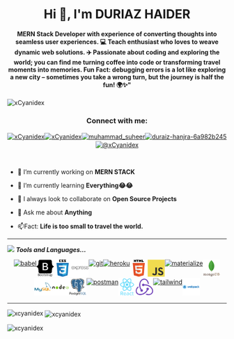 <h1 align="center">Hi 👋, I'm DURIAZ HAIDER</h1>
<h4 align="center">MERN Stack Developer with  experience of converting thoughts into seamless user experiences. 💻 Teach enthusiast who loves to weave dynamic web solutions. ✈️ Passionate about coding and exploring the world; you can find me turning coffee into code or transforming travel moments into memories. Fun Fact: debugging errors is a lot like exploring a new city – sometimes you take a wrong turn, but the journey is half the fun! 🌍✨"</h4>

<p align="left"> <img src="https://komarev.com/ghpvc/?username=xCyanidex&label=Profile%20views&color=0e75b6&style=flat" alt="xCyanidex" /> </p>
<h3 align="center">Connect with me:</h3>

<p align="center" style="display: flex; flex-wrap: wrap; justify-content: center;">
<a href="https://codepen.io/" target="_blank"><img align="center" src="https://raw.githubusercontent.com/rahuldkjain/github-profile-readme-generator/master/src/images/icons/Social/codepen.svg" alt="xCyanidex" height="30" width="40" /></a>
<a href="https://dev.to" target="_blank"><img align="center" src="https://cdn.jsdelivr.net/npm/simple-icons@3.0.1/icons/dev-dot-to.svg" alt="xCyanidex" height="30" width="40" /></a>
<a href="https://twitter.com/" target="blank"><img align="center" src="https://raw.githubusercontent.com/rahuldkjain/github-profile-readme-generator/master/src/images/icons/Social/twitter.svg" alt="muhammad_suheer" height="30" width="40" /></a>
<a href="https://www.linkedin.com/in/duraiz-hanjra-6a982b245" target="blank"><img align="center" src="https://raw.githubusercontent.com/rahuldkjain/github-profile-readme-generator/master/src/images/icons/Social/linked-in-alt.svg" alt="duraiz-hanjra-6a982b245" height="30" width="40" /></a>
<a href="https://medium.com/" target="blank"><img align="center" src="https://raw.githubusercontent.com/rahuldkjain/github-profile-readme-generator/master/src/images/icons/Social/medium.svg" alt="@xCyanidex" height="30" width="40" /></a>
</p>

<br/>

- 🔭 I’m currently working on **MERN STACK**

- 🌱 I’m currently learning **Everything😂😂**

- 👯 I always look to collaborate on **Open Source Projects**

- 💬 Ask me about **Anything**

- 📫Fact: **Life is too small to travel the world.**

---

<img src="https://media.giphy.com/media/iY8CRBdQXODJSCERIr/giphy.gif" width="30px">&nbsp;**_Tools and Languages..._**
<br/>


<p align="center" style="display: flex; flex-wrap: wrap; justify-content: center;">
 <a href="https://babeljs.io/" target="_blank"> <img src="https://www.vectorlogo.zone/logos/babeljs/babeljs-icon.svg" alt="babel" width="40" height="40"/> </a>
 <a href="https://getbootstrap.com" target="_blank"> <img src="https://raw.githubusercontent.com/devicons/devicon/master/icons/bootstrap/bootstrap-plain-wordmark.svg" alt="bootstrap" width="40" height="40"/> </a>
 <a href="https://www.w3schools.com/css/" target="_blank"> <img src="https://raw.githubusercontent.com/devicons/devicon/master/icons/css3/css3-original-wordmark.svg" alt="css3" width="40" height="40"/> </a>
 <a href="https://expressjs.com" target="_blank"> <img src="https://raw.githubusercontent.com/devicons/devicon/master/icons/express/express-original-wordmark.svg" alt="express" width="40" height="40"/> </a>
 <a href="https://git-scm.com/" target="_blank"> <img src="https://www.vectorlogo.zone/logos/git-scm/git-scm-icon.svg" alt="git" width="40" height="40"/> </a>
 <a href="https://heroku.com" target="_blank"> <img src="https://www.vectorlogo.zone/logos/heroku/heroku-icon.svg" alt="heroku" width="40" height="40"/> </a>
 <a href="https://www.w3.org/html/" target="_blank"> <img src="https://raw.githubusercontent.com/devicons/devicon/master/icons/html5/html5-original-wordmark.svg" alt="html5" width="40" height="40"/> </a>
 <a href="https://developer.mozilla.org/en-US/docs/Web/JavaScript" target="_blank"> <img src="https://raw.githubusercontent.com/devicons/devicon/master/icons/javascript/javascript-original.svg" alt="javascript" width="40" height="40"/> </a>
 <a href="https://materializecss.com/" target="_blank"> <img src="https://raw.githubusercontent.com/prplx/svg-logos/5585531d45d294869c4eaab4d7cf2e9c167710a9/svg/materialize.svg" alt="materialize" width="40" height="40"/> </a>
 <a href="https://www.mongodb.com/" target="_blank"> <img src="https://raw.githubusercontent.com/devicons/devicon/master/icons/mongodb/mongodb-original-wordmark.svg" alt="mongodb" width="40" height="40"/> </a>
 <a href="https://www.mysql.com/" target="_blank"> <img src="https://raw.githubusercontent.com/devicons/devicon/master/icons/mysql/mysql-original-wordmark.svg" alt="mysql" width="40" height="40"/> </a>
 <a href="https://nodejs.org" target="_blank"> <img src="https://raw.githubusercontent.com/devicons/devicon/master/icons/nodejs/nodejs-original-wordmark.svg" alt="nodejs" width="40" height="40"/> </a>
 <a href="https://www.postgresql.org" target="_blank"> <img src="https://raw.githubusercontent.com/devicons/devicon/master/icons/postgresql/postgresql-original-wordmark.svg" alt="postgresql" width="40" height="40"/> </a>
 <a href="https://postman.com" target="_blank"> <img src="https://www.vectorlogo.zone/logos/getpostman/getpostman-icon.svg" alt="postman" width="40" height="40"/> </a>
 <a href="https://reactjs.org/" target="_blank"> <img src="https://raw.githubusercontent.com/devicons/devicon/master/icons/react/react-original-wordmark.svg" alt="react" width="40" height="40"/> </a>
 <a href="https://redux.js.org" target="_blank"> <img src="https://raw.githubusercontent.com/devicons/devicon/master/icons/redux/redux-original.svg" alt="redux" width="40" height="40"/> </a>
 <a href="https://tailwindcss.com/" target="_blank"> <img src="https://www.vectorlogo.zone/logos/tailwindcss/tailwindcss-icon.svg" alt="tailwind" width="40" height="40"/> </a>
 <a href="https://webpack.js.org" target="_blank"> <img src="https://raw.githubusercontent.com/devicons/devicon/d00d0969292a6569d45b06d3f350f463a0107b0d/icons/webpack/webpack-original-wordmark.svg" alt="webpack" width="40" height="40"/> </a>
 </p>
<hr />
<p style="disply:flex;" justify-content:center; flex-wrap:wrap; >

<p><img align="left" src="https://github-readme-stats.vercel.app/api/top-langs?username=xcyanidex&show_icons=true&locale=en&layout=compact" alt="xcyanidex" /></p>

<p>&nbsp;<img align="center" src="https://github-readme-stats.vercel.app/api?username=xcyanidex&show_icons=true&locale=en" alt="xcyanidex" /></p>

<p><img align="center" src="https://github-readme-streak-stats.herokuapp.com/?user=xcyanidex&" alt="xcyanidex" /></p>
</p>
